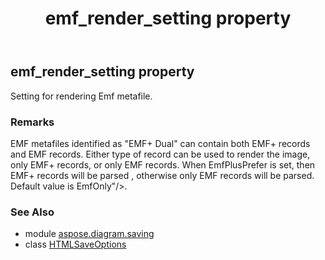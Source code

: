 ﻿---
title: emf_render_setting property
second_title: Aspose.Diagram for Python via .NET API References
description: 
type: docs
weight: 60
url: /python-net/aspose.diagram.saving/htmlsaveoptions/emf_render_setting/
is_root: false
---

## emf_render_setting property


Setting for rendering Emf metafile.
### Remarks 


EMF metafiles identified as "EMF+ Dual" can contain both EMF+ records and EMF records. 
Either type of record can be used to render the image, only EMF+ records, or only EMF records.
When EmfPlusPrefer is set, then EMF+ records will be parsed , otherwise only EMF records will be parsed.
Default value is EmfOnly"/>.

### See Also
* module [aspose.diagram.saving](../../)
* class [HTMLSaveOptions](/diagram/python-net/aspose.diagram.saving/htmlsaveoptions)
